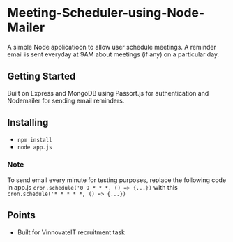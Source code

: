 # Meeting-Scheduler-using-Node-Mailer
A simple Node applicatioon to allow user schedule meetings. A reminder email is sent everyday at 9AM about meetings (if any) on a particular day.

## Getting Started
Built on Express and MongoDB using Passort.js for authentication and Nodemailer for sending email reminders.

## Installing
* `npm install`
* `node app.js`
### Note
 To send email every minute for testing purposes, replace the following code in app.js
  `cron.schedule('0 9 * * *, () => {...})`
  with this
  `cron.schedule('* * * * *, () => {...})`

## Points
* Built for VinnovateIT recruitment task

